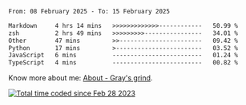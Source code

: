 <!--START_SECTION:waka-->

```txt
From: 08 February 2025 - To: 15 February 2025

Markdown     4 hrs 14 mins   >>>>>>>>>>>>>------------   50.99 %
zsh          2 hrs 49 mins   >>>>>>>>>----------------   34.01 %
Other        47 mins         >>-----------------------   09.42 %
Python       17 mins         >------------------------   03.52 %
JavaScript   6 mins          -------------------------   01.24 %
TypeScript   4 mins          -------------------------   00.82 %
```

<!--END_SECTION:waka-->

<!-- [![grayxu's github stats](https://github-readme-stats.vercel.app/api?username=grayxu&count_private=true&show_icons=true)](https://github.com/grayxu) -->

Know more about me: [About - Gray's grind](https://www.grayxu.cn/).
<p align="left">
  <a href="https://wakatime.com/@c69eb31e-43a1-463f-8968-c3449e386f57"><img src="https://wakatime.com/badge/user/c69eb31e-43a1-463f-8968-c3449e386f57.svg" title="Total time coded since Feb 28 2023" /></a>
</p>

